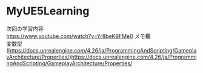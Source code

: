 # MyUE5Learning
次回の学習内容 <br>
https://www.youtube.com/watch?v=Yr8beK9FMe0
メモ欄 <br>
変数型 <br>
(https://docs.unrealengine.com/4.26/ja/ProgrammingAndScripting/GameplayArchitecture/Properties/)https://docs.unrealengine.com/4.26/ja/ProgrammingAndScripting/GameplayArchitecture/Properties/
